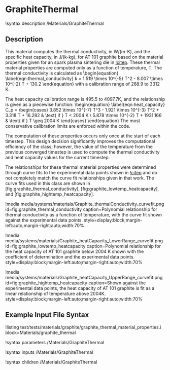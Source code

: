 # GraphiteThermal

!syntax description /Materials/GraphiteThermal

## Description

This material computes the thermal conductivity, in W/(m-K), and the specific
heat capacity, in J/(k-kg), for AT 101 graphite based on the material properties
given for an spark plasma sintering die in [!citep](cincotti2007sps). These
thermal material properties are computed only as a function of temperature, T.
The thermal conductivity is calculated as
\begin{equation}
  \label{eqn:thermal_conductivity}
  k = 1.519 \times 10^{-5} T^2 - 8.007 \times 10^{-2} T + 130.2
\end{equation}
with a calibration range of 268.9 to 3312 K.

The heat capacity calibration range is 495.5 to 4097.7K, and the relationship is
given as a piecewise function:
\begin{equation}
  \label{eqn:heat_capacity}
  C_p = \begin{cases}
    3.852 \times 10^{-7} T^3 - 1.921 \times 10^{-3} T^2 + 3.318 T + 16.282  & \text{ if } T < 2004 K  \\
    5.878 \times 10^{-2} T + 1931.166 & \text{ if } T \geq 2004 K
  \end{cases}
\end{equation}
The most conservative calibration limits are enforced within the code.

The computation of these properties occurs only once at the start of each
timestep. This design decision significantly improves the computational
efficiency of the class; however, the value of the temperature from the previous
converged timestep is used to compute the thermal conductivity and heat capacity
values for the current timestep.

The relationships for these thermal material properties were determined through
curve fits to the experimental data points shown in [!citep](cincotti2007sps)
and do not completely match the curve fit relationships given in that work. The
curve fits used in this class are shown in [fig:graphite_thermal_conductivity],
[fig:graphite_lowtemp_heatcapacity], and [fig:graphite_hightemp_heatcapacity].

!media media/systems/materials/Graphite_thermalConductivity_curvefit.png
    id=fig:graphite_thermal_conductivity
    caption=Polynomial relationship for thermal conductivity as a function of temperature, with the curve fit shown against the experimental data points.
    style=display:block;margin-left:auto;margin-right:auto;width:70%

!media media/systems/materials/Graphite_heatCapacity_LowerRange_curvefit.png
    id=fig:graphite_lowtemp_heatcapacity
    caption=Polynomial relationship for the heat capacity of AT 101 graphite below 2004 K shown with the coefficient of determination and the experimental data points.
    style=display:block;margin-left:auto;margin-right:auto;width:70%

!media media/systems/materials/Graphite_heatCapacity_UpperRange_curvefit.png
    id=fig:graphite_hightemp_heatcapacity
    caption=Shown against the experimental data points, the heat capacity of AT 101 graphite is fit as a linear relationship of temperature above 2004K.
    style=display:block;margin-left:auto;margin-right:auto;width:70%



## Example Input File Syntax

!listing test/tests/materials/graphite/graphite_thermal_material_properties.i block=Materials/graphite_thermal


!syntax parameters /Materials/GraphiteThermal

!syntax inputs /Materials/GraphiteThermal

!syntax children /Materials/GraphiteThermal
